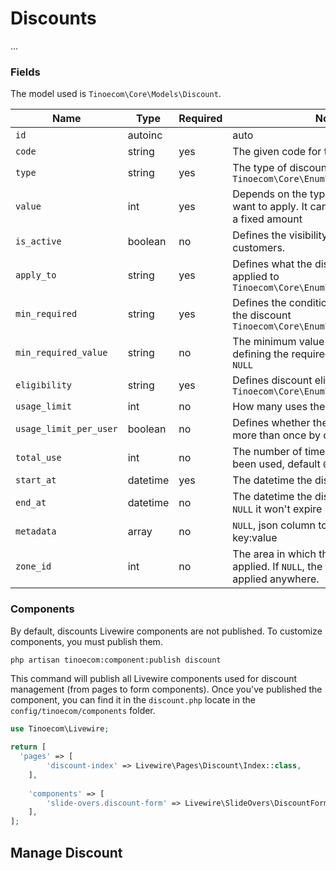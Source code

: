 # Discounts

...

### Fields

The model used is `Tinoecom\Core\Models\Discount`.

| Name                   | Type     | Required | Notes                                                                                           |
|------------------------|----------|----------|-------------------------------------------------------------------------------------------------|
| `id`                   | autoinc  |          | auto                                                                                            |
| `code`                 | string   | yes      | The given code for the discount                                                                 |
| `type`                 | string   | yes      | The type of discount `Tinoecom\Core\Enum\DiscountType`                                           |
| `value`                | int      | yes      | Depends on the type of discount you want to apply. It can be a percentage or a fixed amount     |
| `is_active`            | boolean  | no       | Defines the visibility of the discount for customers.                                           |
| `apply_to`             | string   | yes      | Defines what the discount can be applied to `Tinoecom\Core\Enum\DiscountApplyTo`                 |
| `min_required`         | string   | yes      | Defines the conditions required to apply the discount `Tinoecom\Core\Enum\DiscountRequirement`   |
| `min_required_value`   | string   | no       | The minimum value required after defining the required condition, default `NULL`                |
| `eligibility`          | string   | yes      | Defines discount eligibility conditions `Tinoecom\Core\Enum\DiscountEligibility`                 |
| `usage_limit`          | int      | no       | How many uses the discount has had                                                              |
| `usage_limit_per_user` | boolean  | no       | Defines whether the coupon can be used more than once by customers                              |
| `total_use`            | int      | no       | The number of times the discount has been used, default `0`                                     |
| `start_at`             | datetime | yes      | The datetime the discount starts                                                                |
| `end_at`               | datetime | no       | The datetime the discount expires, if `NULL` it won't expire                                    |
| `metadata`             | array    | no       | `NULL`, json column to save any data key:value                                                  |
| `zone_id`              | int      | no       | The area in which the discount can be applied. If `NULL`, the discount can be applied anywhere. |

### Components

By default, discounts Livewire components are not published. To customize components, you must publish them.

```bash
php artisan tinoecom:component:publish discount
```

This command will publish all Livewire components used for discount management (from pages to form components).
Once you've published the component, you can find it in the `discount.php` locate in the `config/tinoecom/components` folder.

```php
use Tinoecom\Livewire;

return [
  'pages' => [
        'discount-index' => Livewire\Pages\Discount\Index::class,
    ],
    
    'components' => [
        'slide-overs.discount-form' => Livewire\SlideOvers\DiscountForm::class,
    ],
];
```

## Manage Discount
